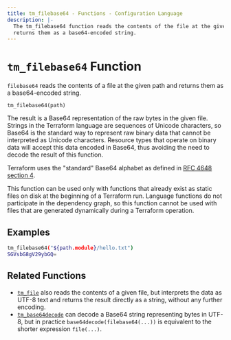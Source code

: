 ```yaml
---
title: tm_filebase64 - Functions - Configuration Language
description: |-
  The tm_filebase64 function reads the contents of the file at the given path and
  returns them as a base64-encoded string.
---
```


# `tm_filebase64` Function

`filebase64` reads the contents of a file at the given path and returns them as
a base64-encoded string.

```hcl
tm_filebase64(path)
```

The result is a Base64 representation of the raw bytes in the given file.
Strings in the Terraform language are sequences of Unicode characters, so
Base64 is the standard way to represent raw binary data that cannot be
interpreted as Unicode characters. Resource types that operate on binary
data will accept this data encoded in Base64, thus avoiding the need to
decode the result of this function.

Terraform uses the "standard" Base64 alphabet as defined in
[RFC 4648 section 4](https://tools.ietf.org/html/rfc4648#section-4).

This function can be used only with functions that already exist as static
files on disk at the beginning of a Terraform run. Language functions do not
participate in the dependency graph, so this function cannot be used with
files that are generated dynamically during a Terraform operation.

## Examples

```sh
tm_filebase64("${path.module}/hello.txt")
SGVsbG8gV29ybGQ=
```

## Related Functions

* [`tm_file`](./tm_file.md) also reads the contents of a given file,
  but interprets the data as UTF-8 text and returns the result directly
  as a string, without any further encoding.
* [`tm_base64decode`](./tm_base64decode.md) can decode a Base64 string representing
  bytes in UTF-8, but in practice `base64decode(filebase64(...))` is equivalent
  to the shorter expression `file(...)`.
